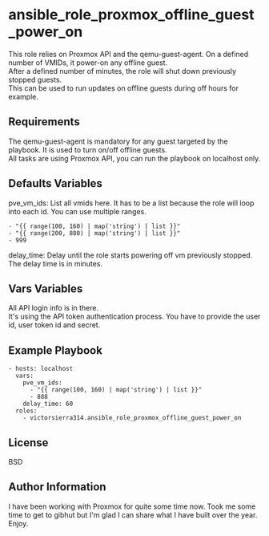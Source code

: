 ansible_role_proxmox_offline_guest_power_on
===========================================

This role relies on Proxmox API and the qemu-guest-agent. On a defined number of VMIDs, it power-on any offline guest.  
After a defined number of minutes, the role will shut down previously stopped guests.  
This can be used to run updates on offline guests during off hours for example.

Requirements
------------

The qemu-guest-agent is mandatory for any guest targeted by the playbook. It is used to turn on/off offline guests.  
All tasks are using Proxmox API, you can run the playbook on localhost only.


Defaults Variables
------------------

pve_vm_ids: List all vmids here. It has to be a list because the role will loop into each id. You can use multiple ranges.
```
- "{{ range(100, 160) | map('string') | list }}"
- "{{ range(200, 880) | map('string') | list }}"
- 999  
```
delay_time: Delay until the role starts powering off vm previously stopped. The delay time is in minutes.

Vars Variables
--------------

All API login info is in there.  
It's using the API token authentication process. You have to provide the user id, user token id and secret.
 
Example Playbook
----------------
```
- hosts: localhost
  vars:
    pve_vm_ids:
      - "{{ range(100, 160) | map('string') | list }}"
      - 888
    delay_time: 60
  roles:
    - victorsierra314.ansible_role_proxmox_offline_guest_power_on
```


License
-------

BSD

Author Information
------------------

I have been working with Proxmox for quite some time now. Took me some time to get to gibhut but I'm glad I can share what I have built over the year. Enjoy.
